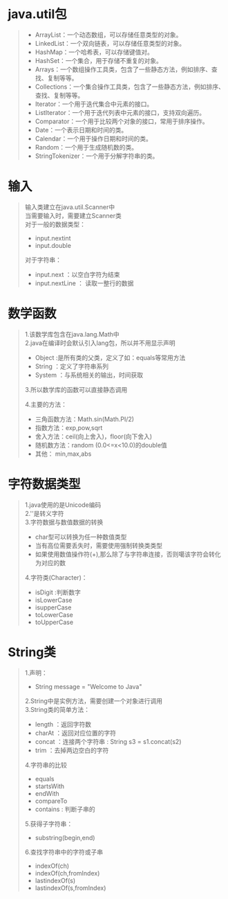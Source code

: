 # java.util包
> - ArrayList：一个动态数组，可以存储任意类型的对象。
> - LinkedList：一个双向链表，可以存储任意类型的对象。
> - HashMap：一个哈希表，可以存储键值对。
> - HashSet：一个集合，用于存储不重复的对象。
> - Arrays：一个数组操作工具类，包含了一些静态方法，例如排序、查找、复制等等。
> - Collections：一个集合操作工具类，包含了一些静态方法，例如排序、查找、复制等等。
> - Iterator：一个用于迭代集合中元素的接口。
> - ListIterator：一个用于迭代列表中元素的接口，支持双向遍历。
> - Comparator：一个用于比较两个对象的接口，常用于排序操作。
> - Date：一个表示日期和时间的类。
> - Calendar：一个用于操作日期和时间的类。
> - Random：一个用于生成随机数的类。
> - StringTokenizer：一个用于分解字符串的类。
# 输入
> 输入类建立在java.util.Scanner中\
> 当需要输入时，需要建立Scanner类\
> 对于一般的数据类型：
> - input.nextint
> - input.double
> 
> 对于字符串：
> - input.next ：以空白字符为结束 
> - input.nextLine ： 读取一整行的数据


# 数学函数
> 1.该数学库包含在java.lang.Math中\
> 2.java在编译时会默认引入lang包，所以并不用显示声明
> - Object :是所有类的父类，定义了如：equals等常用方法
> - String ：定义了字符串系列
> - System ：与系统相关的输出，时间获取
> 
> 3.所以数学库的函数可以直接静态调用
>
> 4.主要的方法：
> - 三角函数方法：Math.sin(Math.PI/2)
> - 指数方法：exp,pow,sqrt
> - 舍入方法：ceil(向上舍入)，floor(向下舍入)
> - 随机数方法：random (0.0<=x<10.0)的double值
> - 其他： min,max,abs
# 字符数据类型
> 1.java使用的是Unicode编码\
> 2.'\'是转义字符\
> 3.字符数据与数值数据的转换
> - char型可以转换为任一种数值类型
> - 当有高位需要丢失时，需要使用强制转换类类型
> - 如果使用数值操作符(+),那么除了与字符串连接，否则噶该字符会转化为对应的数
> 
> 4.字符类(Character)：
> - isDigit :判断数字
> - isLowerCase
> - isupperCase
> - toLowerCase
> - toUpperCase
# String类
> 1.声明：
> - String message = "Welcome to Java"
> 
> 2.String中是实例方法，需要创建一个对象进行调用\
> 3.String类的简单方法：
> - length ：返回字符数
> - charAt ：返回对应位置的字符
> - concat ：连接两个字符串 : String s3 = s1.concat(s2)
> - trim ：去掉两边空白的字符
> 
> 4.字符串的比较
> - equals
> - startsWith
> - endWith
> - compareTo
> - contains : 判断子串的
> 
> 5.获得子字符串：
> - substring(begin,end)
>
> 6.查找字符串中的字符或子串
> - indexOf(ch)
> - indexOf(ch,fromIndex)
> - lastindexOf(s)
> - lastindexOf(s,fromIndex)
